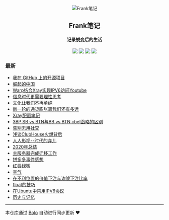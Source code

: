 <p align="center"><img alt="Frank笔记" src="https://tuchuang.frank2019.me/uploadImages/206/190/232/194/2021/03/06/21/46/492410bc-38bf-47f3-91f6-368f9024f63b.png"></p><h2 align="center">
Frank笔记
</h2>

<h4 align="center">记录蜕变后的生活</h4>
<p align="center"><a title="Frank笔记" target="_blank" href="https://github.com/dqswan18/bolo-blog"><img src="https://img.shields.io/github/last-commit/dqswan18/bolo-blog.svg?style=flat-square&color=FF9900"></a>
<a title="GitHub repo size in bytes" target="_blank" href="https://github.com/dqswan18/bolo-blog"><img src="https://img.shields.io/github/repo-size/dqswan18/bolo-blog.svg?style=flat-square"></a>
<a title="Bolo Version" target="_blank" href="https://github.com/adlered/bolo-solo"><img src="https://img.shields.io/badge/bolo-v2.4 稳定版-f1e05a.svg?style=flat-square&color=blueviolet"></a>
<a title="Hits" target="_blank" href="https://github.com/88250/hits"><img src="https://hits.b3log.org/dqswan18/bolo-blog.svg"></a></p>

### 最新

* [我在 GitHub 上的开源项目](https://frank2019.me/github)
* [崛起的中国](https://frank2019.me/articles/2021/04/20/1618900707414.html)
* [Warp结合Xray实现IPV6访问Youtube](https://frank2019.me/articles/2021/04/05/1617631573424.html)
* [信息时代更需要理性思考](https://frank2019.me/articles/2021/03/25/1616653624378.html)
* [文化让我们不再单纯](https://frank2019.me/articles/2021/03/23/1616487181723.html)
* [新一轮的通货膨胀离我们还有多远](https://frank2019.me/articles/2021/03/23/1616463109516.html)
* [Xray配置笔记](https://frank2019.me/articles/2021/03/14/1615731621309.html)
* [3BP SB vs BTN与BB vs BTN cbet战略的区别](https://frank2019.me/articles/2021/03/07/1615097966208.html)
* [告别无用社交](https://frank2019.me/articles/2021/02/17/1613563897805.html)
* [浅谈ClubHouse火爆背后](https://frank2019.me/articles/2021/02/14/1613283367967.html)
* [人人影视--时代的弃儿](https://frank2019.me/articles/2021/02/05/1612508322257.html)
* [2020年总结](https://frank2019.me/articles/2021/02/01/1612164509925.html)
* [主服务器完成迁移工作](https://frank2019.me/articles/2021/01/23/1611375316638.html)
* [拼多多事件感想](https://frank2019.me/articles/2021/01/14/1610613237089.html)
* [红唇绿嘴](https://frank2019.me/articles/2021/01/03/1609664307374.html)
* [空气](https://frank2019.me/articles/2020/12/29/1609212050696.html)
* [在不利位置的价值下注与诈唬下注比率](https://frank2019.me/articles/2020/12/24/1608776292603.html)
* [float的技巧](https://frank2019.me/articles/2020/12/11/1607652036254.html)
* [在Ubuntu中禁用IPV6协议](https://frank2019.me/articles/2020/11/30/1606707346964.html)
* [历史与记忆](https://frank2019.me/articles/2020/11/29/1606640181508.html)



---

本仓库通过 [Bolo](https://github.com/adlered/bolo-solo) 自动进行同步更新 ❤️ 